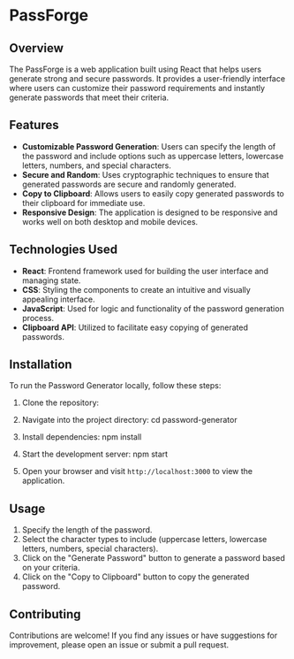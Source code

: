 # PassForge

## Overview

The PassForge is a web application built using React that helps users generate strong and secure passwords. It provides a user-friendly interface where users can customize their password requirements and instantly generate passwords that meet their criteria.

## Features

- **Customizable Password Generation**: Users can specify the length of the password and include options such as uppercase letters, lowercase letters, numbers, and special characters.
- **Secure and Random**: Uses cryptographic techniques to ensure that generated passwords are secure and randomly generated.
- **Copy to Clipboard**: Allows users to easily copy generated passwords to their clipboard for immediate use.
- **Responsive Design**: The application is designed to be responsive and works well on both desktop and mobile devices.

## Technologies Used

- **React**: Frontend framework used for building the user interface and managing state.
- **CSS**: Styling the components to create an intuitive and visually appealing interface.
- **JavaScript**: Used for logic and functionality of the password generation process.
- **Clipboard API**: Utilized to facilitate easy copying of generated passwords.

## Installation

To run the Password Generator locally, follow these steps:

1. Clone the repository:

2. Navigate into the project directory: cd password-generator

3. Install dependencies: npm install

4.  Start the development server: npm start 
 
5. Open your browser and visit `http://localhost:3000` to view the application.

## Usage

1. Specify the length of the password.
2. Select the character types to include (uppercase letters, lowercase letters, numbers, special characters).
3. Click on the "Generate Password" button to generate a password based on your criteria.
4. Click on the "Copy to Clipboard" button to copy the generated password.

## Contributing

Contributions are welcome! If you find any issues or have suggestions for improvement, please open an issue or submit a pull request. 

   
